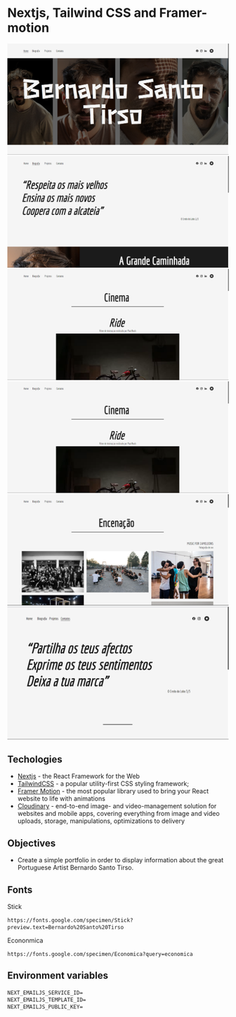 # Nextjs, Tailwind CSS and Framer-motion

![Light Light](https://github.com/dopelyner/bernardo-santo-tirso/blob/master/public/images/showcase/home-light.png?raw=true)
![Biography Light](https://github.com/dopelyner/bernardo-santo-tirso/blob/master/public/images/showcase/biography-light.png?raw=true)
![Cinema Light](https://github.com/dopelyner/bernardo-santo-tirso/blob/master/public/images/showcase/cinema-light.png?raw=true)
![Light Light](https://github.com/dopelyner/bernardo-santo-tirso/blob/master/public/images/showcase/light-light.png?raw=true)
![Staging Light](https://github.com/dopelyner/bernardo-santo-tirso/blob/master/public/images/showcase/staging-light.png?raw=true)
![Contacts Light](https://github.com/dopelyner/bernardo-santo-tirso/blob/master/public/images/showcase/contacts-light.png?raw=true)

##  Techologies 
- [Nextjs](https://nextjs.org/) - the React Framework for the Web
- [TailwindCSS](https://tailwindcss.com/) - a popular utility-first CSS styling framework;
- [Framer Motion](https://www.framer.com/motion/) - the most popular library used to bring your React website to life with animations
- [Cloudinary](https://cloudinary.com/) - end-to-end image- and video-management solution for websites and mobile apps, covering everything from image and video uploads, storage, manipulations, optimizations to delivery

##  Objectives
- Create a simple portfolio in order to display information about the great Portuguese Artist Bernardo Santo Tirso.

## Fonts
Stick
```
https://fonts.google.com/specimen/Stick?preview.text=Bernardo%20Santo%20Tirso
```
Econonmica
```
https://fonts.google.com/specimen/Economica?query=economica
```

## Environment variables
```
NEXT_EMAILJS_SERVICE_ID=
NEXT_EMAILJS_TEMPLATE_ID=
NEXT_EMAILJS_PUBLIC_KEY=
```
